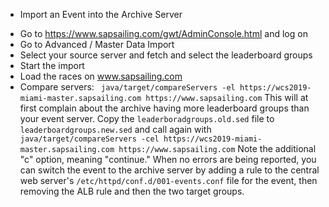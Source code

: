 * Import an Event into the Archive Server

- Go to https://www.sapsailing.com/gwt/AdminConsole.html and log on
- Go to Advanced / Master Data Import
- Select your source server and fetch and select the leaderboard groups
- Start the import
- Load the races on www.sapsailing.com
- Compare servers: ```
   java/target/compareServers -el https://wcs2019-miami-master.sapsailing.com https://www.sapsailing.com```
This will at first complain about the archive having more leaderboard groups than your event server. Copy the ``leaderboradgroups.old.sed`` file to ``leaderboardgroups.new.sed`` and call again with ```
   java/target/compareServers -cel https://wcs2019-miami-master.sapsailing.com https://www.sapsailing.com```
Note the additional "c" option, meaning "continue." When no errors are being reported, you can switch the event to the archive server by adding a rule to the central web server's ``/etc/httpd/conf.d/001-events.conf`` file for the event, then removing the ALB rule and then the two target groups.